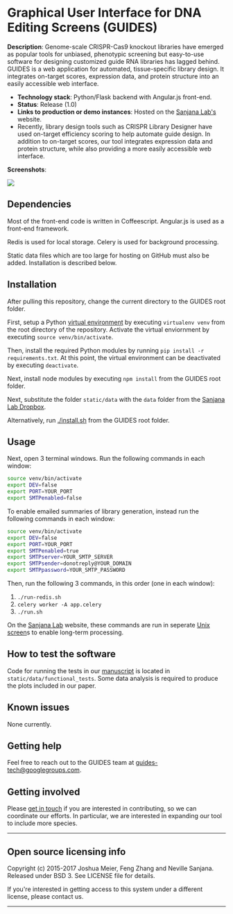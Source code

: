 # Graphical User Interface for DNA Editing Screens (GUIDES)

**Description**:  Genome-scale CRISPR-Cas9 knockout libraries have emerged as popular tools for unbiased, phenotypic screening but easy-to-use software for designing customized guide RNA libraries has lagged behind. GUIDES is a web application for automated, tissue-specific library design. It integrates on-target scores, expression data, and protein structure into an easily accessible web interface.

  - **Technology stack**: Python/Flask backend with Angular.js front-end.
  - **Status**:  Release (1.0)
  - **Links to production or demo instances**: Hosted on the [Sanjana Lab's](http://guides.sanjanalab.org) website.
  - Recently, library design tools such as CRISPR Library Designer have used on-target efficiency scoring to help automate guide design. In addition to on-target scores, our tool integrates expression data and protein structure, while also providing a more easily accessible web interface.


**Screenshots**:

![](https://raw.githubusercontent.com/sanjanalab/GUIDES/master/Screenshot.png)


## Dependencies

Most of the front-end code is written in Coffeescript. Angular.js is used as a front-end framework.

Redis is used for local storage. Celery is used for background processing.

Static data files which are too large for hosting on GitHub must also be added. Installation is described below.

## Installation

After pulling this repository, change the current directory to the GUIDES root folder.

First, setup a Python [virtual environment](http://docs.python-guide.org/en/latest/dev/virtualenvs/) by executing `virtualenv venv` from the root directory of the repository. Activate the virtual enviornment by executing `source venv/bin/activate`.

Then, install the required Python modules by running `pip install -r requirements.txt`. At this point, the virtual environment can be deactivated by executing `deactivate`.

Next, install node modules by executing `npm install` from the GUIDES root folder.

Next, substitute the folder `static/data` with the `data` folder from the [Sanjana Lab Dropbox]().

Alternatively, run [./install.sh](install.sh) from the GUIDES root folder.

## Usage

Next, open 3 terminal windows. Run the following commands in each window:

```bash
source venv/bin/activate
export DEV=false
export PORT=YOUR_PORT
export SMTPenabled=false
```

To enable emailed summaries of library generation, instead run the following commands in each window:

```bash
source venv/bin/activate
export DEV=false
export PORT=YOUR_PORT
export SMTPenabled=true
export SMTPserver=YOUR_SMTP_SERVER
export SMTPsender=donotreply@YOUR_DOMAIN
export SMTPpassword=YOUR_SMTP_PASSWORD
```

Then, run the following 3 commands, in this order (one in each window):

1. `./run-redis.sh`
2. `celery worker -A app.celery`
3. `./run.sh`

On the [Sanjana Lab](http://guides.sanjanalab.org) website, these commands are run in seperate [Unix screen](http://aperiodic.net/screen/quick_reference)s to enable long-term processing.

## How to test the software

Code for running the tests in our [manuscript]() is located in `static/data/functional_tests`. Some data analysis is required to produce the plots included in our paper.

## Known issues

None currently.

## Getting help

Feel free to reach out to the GUIDES team at [guides-tech@googlegroups.com](mailto:guides-tech@googlegroups.com).

## Getting involved

Please [get in touch](mailto:guides-tech@googlegroups.com) if you are interested in contributing, so we can coordinate our efforts. In particular, we are interested in expanding our tool to include more species.

----

## Open source licensing info
Copyright (c) 2015-2017 Joshua Meier, Feng Zhang and Neville Sanjana. Released under BSD 3. See LICENSE file for details.

If you're interested in getting access to this system under a different license, please contact us.

----
